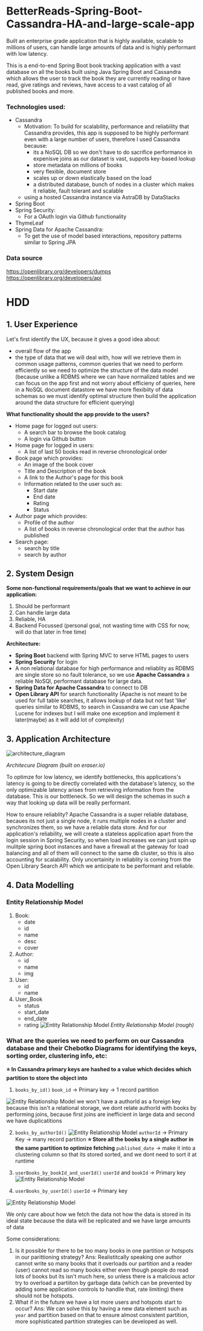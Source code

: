 # BetterReads-Spring-Boot-Cassandra-HA-and-large-scale-app
Built an enterprise grade application that is highly available, scalable to millions of users, can handle large amounts of data and is highly performant with low latency.

This is a end-to-end Spring Boot book tracking application with a vast database on all the books built using Java Spring Boot and Cassandra which allows the user to track the book they are currently reading or have read, give ratings and reviews, have access to a vast catalog of all published books and more.

### Technologies used:
- Cassandra
    - Motivation: To build for scalability, performance and reliability that Cassandra provides, this app is supposed to be highly performant even with a large number of users, therefore I used Cassandra because:
        - its a NoSQL DB so we don't have to do sacrifice performance in expenisve joins as our dataset is vast, suppots key-based lookup
        - store metadata on millions of books
        - very flexible, document store
        - scales up or down elastically based on the load
        - a distributed database, bunch of nodes in a cluster which makes it reliable, fault tolerant and scalable
    - using a hosted Cassandra instance via AstraDB by DataStacks
- Spring Boot
- Spring Security:
    - For a OAuth login via Github functionality
- ThymeLeaf
- Spring Data for Apache Cassandra:
    - To get the use of model based interactions, repository patterns similar to Spring JPA

### Data source
https://openlibrary.org/developers/dumps
https://openlibrary.org/developers/api

# HDD
## 1. User Experience
Let's first identify the UX, because it gives a good idea about:
- overall flow of the app
- the type of data that we will deal with, how will we retrieve them in common usage patterns, common queries that we need to perform efficiently so we need to optimize the structure of the data model (because unlike a RDBMS where we can have normalized tables and we can focus on the app first and not worry about efficieny of queries, here in a NoSQL document datastore we have more flexibiity of data schemas so we must identify optimal structure then build the application around the data structure for efficient querying)

**What functionality should the app provide to the users?**
- Home page for logged out users:
    - A search bar to browse the book catalog
    - A login via Github button
- Home page for logged in users:
    - A list of last 50 books read in reverse chronological order
- Book page which provides:
    - An image of the book cover
    - Title and Description of the book
    - A link to the Author's page for this book
    - Information related to the user such as:
        - Start date
        - End date
        - Rating
        - Status
- Author page which provides:
    - Profile of the author
    - A list of books in reverse chronological order that the author has published
- Search page:
    - search by title
    - search by author


## 2. System Design
**Some non-functional requirements/goals that we want to achieve in our application:**
1. Should be performant
2. Can handle large data
3. Reliable, HA
4. Backend Focussed (personal goal, not wasting time with CSS for now, will do that later in free time)

**Architecture:**
- **Spring Boot** backend with Spring MVC to serve HTML pages to users
- **Spring Security** for login
- A non relational database for high performance and reliablity as RDBMS are single store so no fault tolerance, so we use **Apache Cassandra** a reliable NoSQl, performant database for large data.
- **Spring Data for Apache Cassandra** to connect to DB
- **Open Library API** for search functionality (Apache is not meant to be used for full table searches, it allows lookup of data but not fast 'like' queries similar to RDBMS, to search in Cassandra we can use Apache Lucene for indexes but I will make one exception and implement it later(maybe) as it will add lot of complexity)

## 3. Application Architecture
![architecture_diagram](assets/architecture_diagram.png)

*Architecure Diagram (built on eraser.io)*

To optimze for low latency, we identify bottlenecks, this applications's latency is going to be directly correlated with the database's latency, so the only optimizable latency arises from retrieving information from the database. This is our bottleneck. So we will design the schemas in such a way that looking up data will be really performant.

How to ensure reliablity?
Apache Cassandra is a super reliable database, becaues its not just a single node, it runs multiple nodes in a cluster and synchronizes them, so we have a reliable data store. And for our application's reliability, we will create a stateless application apart from the login session in Spring Security, so when load increases we can just spin up mulitple spring boot instances and have a firewall at the gateway for load balancing and all of them will connect to the same db cluster, so this is also accounting for scalability. Only uncertainity in reliablity is coming from the Open Library Search API which we anticipate to be performant and reliable.

## 4. Data Modelling

### Entity Relationship Model
1. Book:
    - date
    - id
    - name
    - desc
    - cover 
2. Author:
    - id
    - name
    - img
3. User:
    - id
    - name
4. User_Book
    - status
    - start_date
    - end_date
    - rating
![Entity Relationship Model](assets/er_model.png)
*Entity Relationship Model (rough)*

### What are the queries we need to perform on our Cassandra database and their Chebotko Diagrams for identifying the keys, sorting order, clustering info, etc:
**⭐️ In Cassandra primary keys are hashed to a value which decides which partition to store the object into**
1. `books_by_id()`
`book_id` -> Primary key -> 1 record partition


![Entity Relationship Model](assets/books_by_id.png)
we won't have a authorId as a foreign key because this isn't a relational storage, we dont relate authorId with books by performing joins, because first joins are inefficient in large data and second we have duplicatitions

2. `books_by_authorId()`
![Entity Relationship Model](assets/books_by_authorId.png)
`authorId` -> Primary Key -> many record partition
**⭐️ Store all the books by a single author in the same partition to optimize fetching**
`published_date` -> make it into a clustering column so that its stored sorted, and we dont need to sort it at runtime

3. `userBooks_by_bookId_and_userId()`
`userId` and `bookId` -> Primary key
![Entity Relationship Model](assets/books_by_userId_and_bookId.png)


4. `userBooks_by_userId()`
`userId` -> Primary key

![Entity Relationship Model](assets/books_by_userId.png)


We only care about how we fetch the data not how the data is stored in its ideal state because the data will be replicated and we have large amounts of data

Some considerations:
1. Is it possible for there to be too many books in one partition or hotspots in our parittioning strategy?
Ans: Realistitcally speaking one author cannot write so many books that it overloads our partition and a reader (user) cannot read so many books either even though people do read lots of books but its isn't much here, so unless there is a malicious actor try to overload a partiiton by garbage data (which can be prevented by adding some application controls to handlle that, rate limiting) there should not be hotspots.
2. What if in the future we have a lot more users and hotspots start to occur?
Ans: We can solve this by having a new data element such as `year` and partition based on that to ensure almost consistent partition, more sophisticated partition strategies can be developed as well.